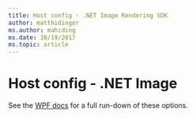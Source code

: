 ```yaml
---
title: Host config - .NET Image Rendering SDK
author: matthidinger
ms.author: mahiding
ms.date: 10/19/2017
ms.topic: article
---
```


# Host config - .NET Image

See the [WPF docs](../net-wpf/getting-started.md) for a full run-down of these options.